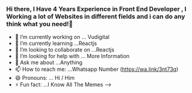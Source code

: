 ### Hi there, I Have 4 Years Experience in Front End Developer , I Working a lot of Websites in different fields and i can do any think what you need!👋

- 🔭 I’m currently working on ... Vudigital 
- 🌱 I’m currently learning ...Reactjs
- 👯 I’m looking to collaborate on ...Reactjs
- 🤔 I’m looking for help with ... More Information
- 💬 Ask me about ...Anything
- 📫 How to reach me: ...Whatsapp Number (https://wa.link/3nt73q)
- 😄 Pronouns: ... Hi / Him
- ⚡ Fun fact: ...I Know All The Memes
-->
